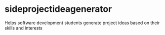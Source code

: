 # sideprojectideagenerator
Helps software development students generate project ideas based on their skills and interests
